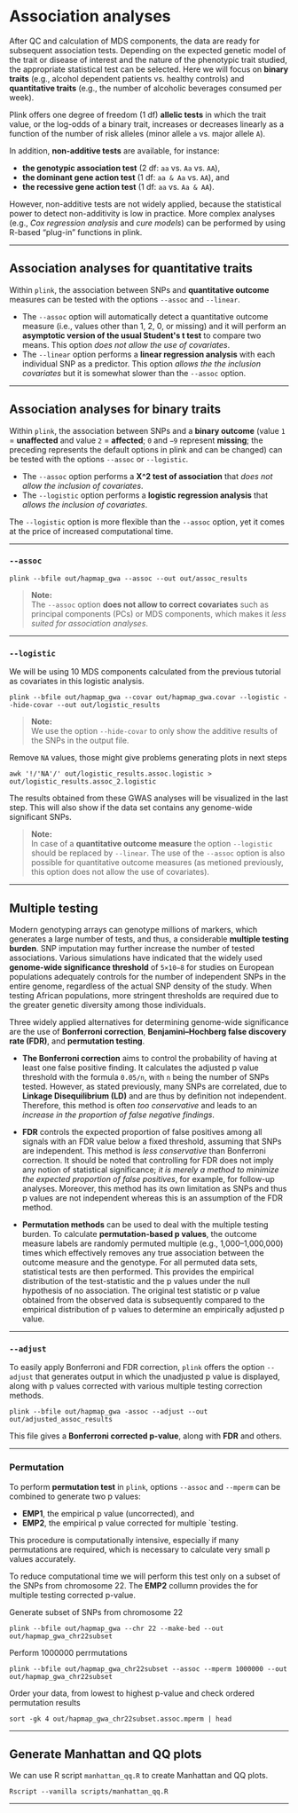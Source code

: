 # Association analyses

After QC and calculation of MDS components, the data are ready for subsequent association tests. Depending on the expected genetic model of the trait or disease of interest and the nature of the phenotypic trait studied, the appropriate statistical test can be selected. Here we will focus on __binary traits__ (e.g., alcohol dependent patients vs. healthy controls) and __quantitative traits__ (e.g., the number of alcoholic beverages consumed per week).

Plink offers one degree of freedom (1 df) __allelic tests__ in which the trait value, or the log-odds of a binary trait, increases or decreases linearly as a function of the number of risk alleles (minor allele `a` vs. major allele `A`). 

In addition, __non-additive tests__ are available, for instance: 
- __the genotypic association test__ (2 df: `aa` vs. `Aa` vs. `AA`), 
- __the dominant gene action test__ (1 df: `aa & Aa` vs. `AA`), and 
- __the recessive gene action test__ (1 df: `aa` vs. `Aa & AA`).  
  
However, non-additive tests are not widely applied, because the statistical power to detect non-additivity is low in practice. More complex analyses (e.g., _Cox regression analysis_ and _cure models_) can be performed by using R-based “plug-in” functions in plink.


----

## Association analyses for quantitative traits

Within `plink`, the association between SNPs and __quantitative outcome__ measures can be tested with the options `--assoc` and `--linear`. 

-  The `--assoc` option will automatically detect a quantitative outcome measure (i.e., values other than 1, 2, 0, or missing) and it will perform an __asymptotic version of the usual Student's t test__ to compare two means. This option _does not allow the use of covariates_. 
- The `--linear` option performs a __linear regression analysis__ with each individual SNP as a predictor. This option _allows the the inclusion covariates_ but it is somewhat slower than the `--assoc` option.

----

## Association analyses for binary traits

Within `plink`, the association between SNPs and a __binary outcome__ (value `1` = __unaffected__ and value `2` = __affected__; `0` and `−9` represent __missing__; the preceding represents the default options in plink and can be changed) can be tested with the options `--assoc` or `--logistic`. 

- The `--assoc` option performs a __X^2 test of association__ that _does not allow the inclusion of covariates_. 
- The `--logistic` option performs a __logistic regression analysis__ that _allows the inclusion of covariates_. 

The `--logistic` option is more flexible than the `--assoc` option, yet it comes at the price of increased computational time.

----

### `--assoc`
    
    plink --bfile out/hapmap_gwa --assoc --out out/assoc_results

> __Note:__ \
The `--assoc` option __does not allow to correct covariates__ such as principal components (PCs) or MDS components, which makes it _less suited for association analyses_.

----

### `--logistic`

We will be using 10 MDS components calculated from the previous tutorial as covariates in this logistic analysis.

    plink --bfile out/hapmap_gwa --covar out/hapmap_gwa.covar --logistic --hide-covar --out out/logistic_results

>__Note:__\
We use the option `--hide-covar` to only show the additive results of the SNPs in the output file.

Remove `NA` values, those might give problems generating plots in next steps

    awk '!/'NA'/' out/logistic_results.assoc.logistic > out/logistic_results.assoc_2.logistic

The results obtained from these GWAS analyses will be visualized in the last step. This will also show if the data set contains any genome-wide significant SNPs.

>__Note:__\
In case of a __quantitative outcome measure__ the option `--logistic` should be replaced by `--linear`. The use of the `--assoc` option is also possible for quantitative outcome measures (as metioned previously, this option does not allow the use of covariates).

----

## Multiple testing

Modern genotyping arrays can genotype millions of markers, which generates a large number of tests, and thus, a considerable __multiple testing burden__. SNP imputation may further increase the number of tested associations. Various simulations have indicated that the widely used __genome-wide significance threshold__ of `5×10−8` for studies on European populations adequately controls for the number of independent SNPs in the entire genome, regardless of the actual SNP density of the study. When testing African populations, more stringent thresholds are required due to the greater genetic diversity among those individuals.

Three widely applied alternatives for determining genome-wide significance are the use of __Bonferroni correction__, __Benjamini–Hochberg false discovery rate (FDR)__, and __permutation testing__. 

- __The Bonferroni correction__ aims to control the probability of having at least one false positive finding. It calculates the adjusted p value threshold with the formula `0.05/n`, with `n` being the number of SNPs tested. However, as stated previously, many SNPs are correlated, due to __Linkage Disequilibrium (LD)__ and are thus by definition not independent. Therefore, this method is often _too conservative_ and leads to an _increase in the proportion of false negative findings_.

- __FDR__ controls the expected proportion of false positives among all signals with an FDR value below a fixed threshold, assuming that SNPs are independent. This method is _less conservative_ than Bonferroni correction. It should be noted that controlling for FDR does not imply any notion of statistical significance; _it is merely a method to minimize the expected proportion of false positives_, for example, for follow-up analyses. Moreover, this method has its own limitation as SNPs and thus p values are not independent whereas this is an assumption of the FDR method. 

- __Permutation methods__ can be used to deal with the multiple testing burden. To calculate __permutation-based p values__, the outcome measure labels are randomly permuted multiple (e.g., 1,000–1,000,000) times which effectively removes any true association between the outcome measure and the genotype. For all permuted data sets, statistical tests are then performed. This provides the empirical distribution of the test-statistic and the p values under the null hypothesis of no association. The original test statistic or p value obtained from the observed data is subsequently compared to the empirical distribution of p values to determine an empirically adjusted p value. 

----

### `--adjust`

To easily apply Bonferroni and FDR correction, `plink` offers the option `--adjust` that generates output in which the unadjusted p value is displayed, along with p values corrected with various multiple testing correction methods.

    plink --bfile out/hapmap_gwa -assoc --adjust --out out/adjusted_assoc_results

This file gives a __Bonferroni corrected p-value__, along with __FDR__ and others.

----

### Permutation

To perform __permutation test__ in `plink`, options `--assoc` and `--mperm` can be combined to generate two p values: 
- __EMP1__, the empirical p value (uncorrected), and 
- __EMP2__, the empirical p value corrected for multiple `testing. 

This procedure is computationally intensive, especially if many permutations are required, which is necessary to calculate very small p values accurately.

To reduce computational time we will perform this test only on a subset of the SNPs from chromosome 22. The __EMP2__ collumn provides the for multiple testing corrected p-value.

Generate subset of SNPs from chromosome 22

    plink --bfile out/hapmap_gwa --chr 22 --make-bed --out out/hapmap_gwa_chr22subset

Perform 1000000 perrmutations

    plink --bfile out/hapmap_gwa_chr22subset --assoc --mperm 1000000 --out out/hapmap_gwa_chr22subset

Order your data, from lowest to highest p-value and check ordered permutation results

    sort -gk 4 out/hapmap_gwa_chr22subset.assoc.mperm | head


----

## Generate Manhattan and QQ plots

We can use R script `manhattan_qq.R` to create Manhattan and QQ plots.

    Rscript --vanilla scripts/manhattan_qq.R

----